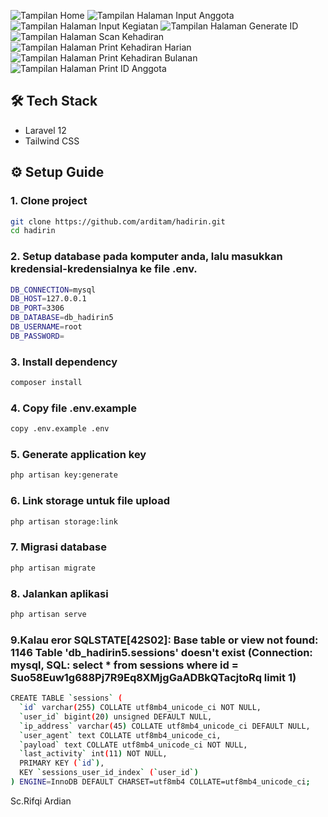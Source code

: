 ![Tampilan Home](https://github.com/arditam/hadirin/blob/main/public/doc/home.jpg)
![Tampilan Halaman Input Anggota](https://github.com/arditam/hadirin/blob/main/public/doc/input_anggota.jpg)
![Tampilan Halaman Input Kegiatan](https://github.com/arditam/hadirin/blob/main/public/doc/input_kegiatan.jpg)
![Tampilan Halaman Generate ID](https://github.com/arditam/hadirin/blob/main/public/doc/generate_id.jpg)
![Tampilan Halaman Scan Kehadiran](https://github.com/arditam/hadirin/blob/main/public/doc/scan_kehadiran.jpg)
![Tampilan Halaman Print Kehadiran Harian](https://github.com/arditam/hadirin/blob/main/public/doc/kehadiran_harian.jpg)
![Tampilan Halaman Print Kehadiran Bulanan](https://github.com/arditam/hadirin/blob/main/public/doc/kehadiran_bulanan.jpg)
![Tampilan Halaman Print ID Anggota](https://github.com/arditam/hadirin/blob/main/public/doc/print_id_anggota.jpg)


## 🛠️ Tech Stack
- Laravel 12
- Tailwind CSS

## ⚙️ Setup Guide

### 1. Clone project
```bash
git clone https://github.com/arditam/hadirin.git
cd hadirin
```

### 2. Setup database pada komputer anda, lalu masukkan kredensial-kredensialnya ke file .env.
```bash
DB_CONNECTION=mysql
DB_HOST=127.0.0.1
DB_PORT=3306
DB_DATABASE=db_hadirin5
DB_USERNAME=root
DB_PASSWORD=
```

### 3. Install dependency
```bash
composer install
```

### 4. Copy file .env.example
```bash
copy .env.example .env
```

### 5. Generate application key
```bash
php artisan key:generate
```
### 6. Link storage untuk file upload
```bash
php artisan storage:link
```
### 7. Migrasi database
```bash
php artisan migrate
```
### 8. Jalankan aplikasi
```bash
php artisan serve
```

### 9.Kalau eror SQLSTATE[42S02]: Base table or view not found: 1146 Table 'db_hadirin5.sessions' doesn't exist (Connection: mysql, SQL: select * from sessions where id = Suo58Euw1g688Pj7R9Eq8XMjgGaADBkQTacjtoRq limit 1)
```bash
CREATE TABLE `sessions` (
  `id` varchar(255) COLLATE utf8mb4_unicode_ci NOT NULL,
  `user_id` bigint(20) unsigned DEFAULT NULL,
  `ip_address` varchar(45) COLLATE utf8mb4_unicode_ci DEFAULT NULL,
  `user_agent` text COLLATE utf8mb4_unicode_ci,
  `payload` text COLLATE utf8mb4_unicode_ci NOT NULL,
  `last_activity` int(11) NOT NULL,
  PRIMARY KEY (`id`),
  KEY `sessions_user_id_index` (`user_id`)
) ENGINE=InnoDB DEFAULT CHARSET=utf8mb4 COLLATE=utf8mb4_unicode_ci;

```

Sc.Rifqi Ardian
